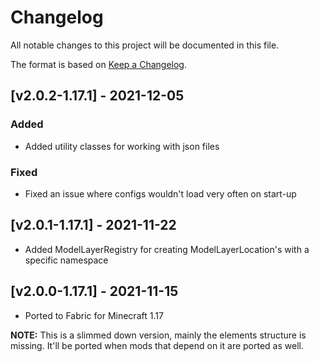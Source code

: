 # Changelog
All notable changes to this project will be documented in this file.

The format is based on [Keep a Changelog].

## [v2.0.2-1.17.1] - 2021-12-05
### Added
- Added utility classes for working with json files
### Fixed
- Fixed an issue where configs wouldn't load very often on start-up

## [v2.0.1-1.17.1] - 2021-11-22
- Added ModelLayerRegistry for creating ModelLayerLocation's with a specific namespace

## [v2.0.0-1.17.1] - 2021-11-15
- Ported to Fabric for Minecraft 1.17

**NOTE:** This is a slimmed down version, mainly the elements structure is missing. It'll be ported when mods that depend on it are ported as well.

[Keep a Changelog]: https://keepachangelog.com/en/1.0.0/